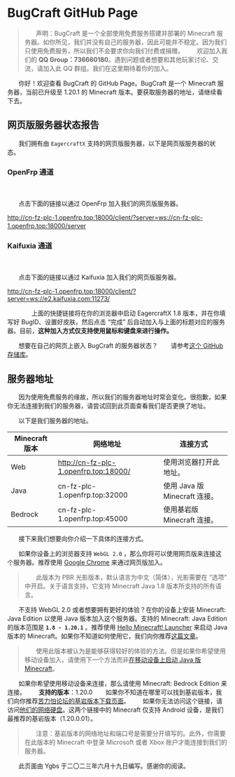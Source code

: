 # BugCraft GitHub Page
<title>BugCraft Page</title>

> ㅤㅤ声明：BugCraft 是一个全部使用免费服务搭建并部署的 Minecraft 服务器。如你所见，我们并没有自己的服务器，因此可能并不稳定。因为我们只使用免费服务，所以我们不会要求你向我们付费或捐赠。
ㅤㅤ欢迎加入我们的 **QQ Group：736660180**。遇到问题或者想要和其他玩家讨论、交流，请加入此 QQ 群组。我们在这里期待着你的加入。

ㅤㅤ你好！欢迎查看 BugCraft 的 GitHub Page。BugCraft 是一个 Minecraft 服务器，当前已升级至 1.20.1 的 Minecraft 版本。要获取服务器的地址，请继续看下去。

## 网页版服务器状态报告
ㅤㅤ我们拥有由 `EagercraftX` 支持的网页版服务器，以下是网页版服务器的状态。
### OpenFrp 通道
<div id="openfrp"></div>
ㅤㅤ

ㅤㅤ点击下面的链接以通过 OpenFrp 加入我们的网页版服务器。

http://cn-fz-plc-1.openfrp.top:18000/client/?server=ws://cn-fz-plc-1.openfrp.top:18000/server
ㅤㅤ
### Kaifuxia 通道

<div id="kaifuxia"></div>
ㅤㅤ

ㅤㅤ点击下面的链接以通过 Kaifuxia 加入我们的网页版服务器。

http://cn-fz-plc-1.openfrp.top:18000/client/?server=ws://e2.kaifuxia.com:11273/

ㅤㅤ
ㅤㅤ上面的快捷链接将在你的浏览器中启动 EagercraftX 1.8 版本，并在你填写好 BugID、设置好皮肤，然后点击 “完成” 后自动加入与上面的标题对应的服务器。目前，**这种加入方式仅支持使用鼠标和键盘来进行操作。**

ㅤㅤ想要在自己的网页上嵌入 BugCraft 的服务器状态？
ㅤㅤ请参考[这个 GitHub 存储库](https://github.com/lax1dude/eaglercraft-HTML5_Ping_Embed)。

## 服务器地址
ㅤㅤ因为使用免费服务的缘故，所以我们的服务器地址时常会变化。很抱歉，如果你无法连接到我们的服务器，请尝试回到此页面查看我们是否更换了地址。

ㅤㅤ以下是我们服务器的地址。

| Minecraft 版本 | 网络地址 | 连接方式
|---|---|---|
| Web | http://cn-fz-plc-1.openfrp.top:18000/ | 使用浏览器打开此地址。
| Java | cn-fz-plc-1.openfrp.top:32000 | 使用 Java 版 Minecraft 连接。
| Bedrock | cn-fz-plc-1.openfrp.top:45000 | 使用基岩版 Minecraft 连接。

ㅤㅤ接下来我们想要向你介绍一下具体的连接方式。

ㅤㅤ如果你设备上的浏览器支持 `WebGL 2.0` ，那么你将可以使用网页版来连接这个服务器。推荐使用 [Google Chrome](https://www.google.cn/intl/zh-CN/chrome/) 来通过网页版加入。
> ㅤㅤ此版本为 PBR 光影版本，默认语言为中文（简体），光影需要在 “选项” 中开启。关于语言支持，它支持 Minecraft Java 1.8 版本所支持的所有语言。 

ㅤㅤ不支持 WebGL 2.0 或者想要拥有更好的体验？在你的设备上安装 Minecraft: Java Edition 以使用 Java 版本加入这个服务器。支持的 Minecraft: Java Edition 的版本范围是 **`1.8 - 1.20.1`** 。推荐使用 [Hello Minecraft! Launcher](https://hmcl.huangyuhui.net/) 来启动 Java 版本的 Minecraft。如果你不知道如何使用它，我们向你推荐[这篇文章](https://www.bilibili.com/read/cv14759963/)。
> ㅤㅤ使用此版本被认为是能够获得较好的体验的方法。但是如果你希望使用移动设备加入，请使用下一个方法而非[在移动设备上启动 Java 版 Minecraft](https://www.npbeta.com/2021/11/minecraft-java-on-android/)。

ㅤㅤ如果你希望使用移动设备来连接，那么请使用 Minecraft: Bedrock Edition 来连接。
ㅤㅤ**支持的版本**：1.20.0
ㅤㅤ如果你不知道在哪里可以找到基岩版本，我们向你推荐[苦力怕论坛的基岩版本下载页面](https://xz.klpbbs.net/info/MS4yMC4wLjAx/12c00b36440537841f73542453df0f8a.html)。
ㅤㅤ如果你无法访问这个链接，请访问[他们的网络硬盘](https://www.123pan.com/s/9HM9-SDzlA.html)。这两个链接中的 Minecraft 仅支持 Android 设备，是我们最推荐的基岩版本（1.20.0.01）。
> ㅤㅤ注意：基岩版本的网络地址和端口号是需要分开填写的。此外，你需要在此版本的 Minecraft 中登录 Microsoft 或者 Xbox 账户才能连接到我们的服务器。

ㅤㅤ此页面由 Ygbs 于二〇二三年六月十九日编写。感谢你的阅读。

<script type="text/javascript" src="embed.js"></script>
<script>
	var embed = new ServerEmbed(document.getElementById("openfrp"), "100%");
	embed.ping("ws://cn-fz-plc-1.openfrp.top:18000/server");
	var embed = new ServerEmbed(document.getElementById("kaifuxia"), "100%");
	embed.ping("ws://e2.kaifuxia.com:11273/");
</script>
